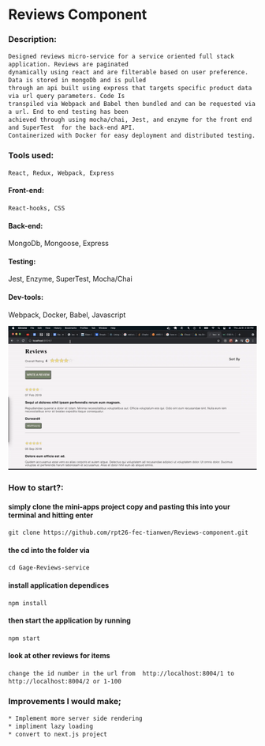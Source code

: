 # Reviews Component

### Description:
    Designed reviews micro-service for a service oriented full stack application. Reviews are paginated
    dynamically using react and are filterable based on user preference. Data is stored in mongoDb and is pulled
    through an api built using express that targets specific product data via url query parameters. Code Is
    transpiled via Webpack and Babel then bundled and can be requested via a url. End to end testing has been
    achieved through using mocha/chai, Jest, and enzyme for the front end and SuperTest  for the back-end API.
    Containerized with Docker for easy deployment and distributed testing.


### Tools used:
    React, Redux, Webpack, Express

#### Front-end:
    React-hooks, CSS
#### Back-end:
MongoDb, Mongoose, Express
#### Testing:
Jest, Enzyme, SuperTest, Mocha/Chai
#### Dev-tools:
Webpack, Docker, Babel, Javascript

  ![](/images/FecGif.gif)

### How to start?:
####  simply clone the mini-apps project copy and pasting this into your terminal and hitting enter
    git clone https://github.com/rpt26-fec-tianwen/Reviews-component.git

#### the cd into the folder via
    cd Gage-Reviews-service

#### install application dependices
    npm install
#### then start the application by running
    npm start

#### look at other reviews for items
    change the id number in the url from  http://localhost:8004/1 to  http://localhost:8004/2 or 1-100
### Improvements I would make;
    * Implement more server side rendering
    * impliment lazy loading
    * convert to next.js project